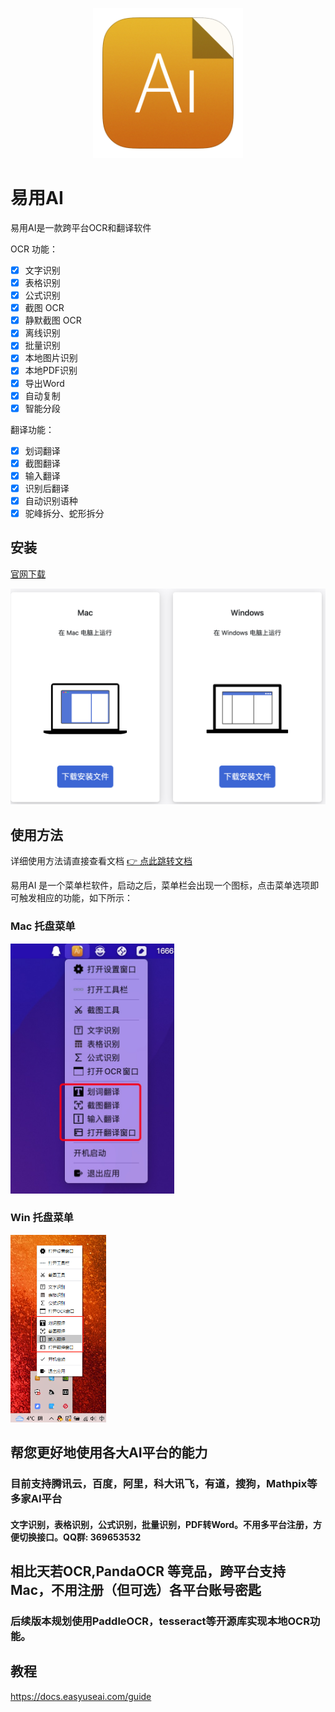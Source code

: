 <p align="center">
  <img src="./images/logo.png" width=240/>
</p>

# 易用AI

易用AI是一款跨平台OCR和翻译软件

OCR 功能：

- [x] 文字识别
- [x] 表格识别
- [x] 公式识别
- [x] 截图 OCR
- [x] 静默截图 OCR
- [x] 离线识别
- [x] 批量识别
- [x] 本地图片识别
- [x] 本地PDF识别
- [x] 导出Word
- [x] 自动复制
- [x] 智能分段

翻译功能：

- [x] 划词翻译
- [x] 截图翻译
- [x] 输入翻译
- [x] 识别后翻译
- [x] 自动识别语种
- [x] 驼峰拆分、蛇形拆分

## 安装
[官网下载](http://easyuseai.com)

<!-- ![下载](./images/guide/download.png) -->
<img src="./images/guide/download.png" alt="下载" width=548>

## 使用方法
详细使用方法请直接查看文档 [👉 点此跳转文档](https://docs.easyuseai.com)

易用AI 是一个菜单栏软件，启动之后，菜单栏会出现一个图标，点击菜单选项即可触发相应的功能，如下所示：

### Mac 托盘菜单
<!-- ![下载](./images/guide/introduction/use/apptray-mac-1.jpg) -->
<img src="./images/guide/introduction/use/apptray-mac-1.jpg" alt="下载" height=400>

### Win 托盘菜单
<!-- ![下载](./images/guide/introduction/use/apptray-win-1.png) -->
<img src="./images/guide/introduction/use/apptray-win-1.png" alt="下载" height=300>

## 帮您更好地使用各大AI平台的能力
### 目前支持腾讯云，百度，阿里，科大讯飞，有道，搜狗，Mathpix等多家AI平台
#### 文字识别，表格识别，公式识别，批量识别，PDF转Word。不用多平台注册，方便切换接口。QQ群: 369653532


## 相比天若OCR,PandaOCR 等竞品，跨平台支持Mac，不用注册（但可选）各平台账号密匙

### 后续版本规划使用PaddleOCR，tesseract等开源库实现本地OCR功能。

## 教程
https://docs.easyuseai.com/guide
